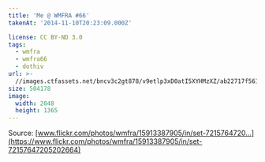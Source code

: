 ```yaml
---
title: 'Me @ WMFRA #66'
takenAt: '2014-11-10T20:23:09.000Z'

license: CC BY-ND 3.0
tags:
  - wmfra
  - wmfra66
  - dothiv
url: >-
  //images.ctfassets.net/bncv3c2gt878/v9etlp3xD0atI5XYHMzXZ/ab22717f5615896bbfaecb1c7484a92e/me--wmfra-66_15304647273_o
size: 504178
image:
  width: 2048
  height: 1365
---
```


Source: [www.flickr.com/photos/wmfra/15913387905/in/set-7215764720...](https://www.flickr.com/photos/wmfra/15913387905/in/set-72157647205202664)
